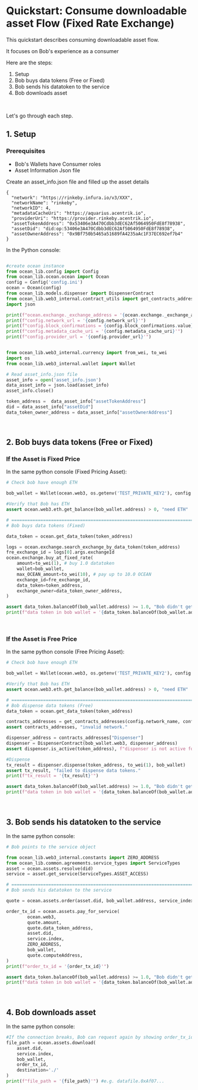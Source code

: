 # Quickstart: Consume downloadable asset Flow (Fixed Rate Exchange)

This quickstart describes consuming downloadable asset flow.

It focuses on Bob's experience as a consumer

Here are the steps:

1.  Setup
2.  Bob buys data tokens (Free or Fixed)
3.  Bob sends his datatoken to the service
4.  Bob downloads asset

<br />

Let's go through each step.

## 1. Setup

### Prerequisites

- Bob's Wallets have Consumer roles
- Asset Information Json file

Create an asset_info.json file and filled up the asset details

```
{
  "network": "https://rinkeby.infura.io/v3/XXX",
  "networkName": "rinkeby",
  "networkID": 4,
  "metadataCacheUri": "https://aquarius.acentrik.io",
  "providerUri": "https://provider.rinkeby.acentrik.io",
  "assetTokenAddress": "0x53406e3A470Cdbb3dEC62Af5064950FdE8f78938",
  "assetDid": "did:op:53406e3A470Cdbb3dEC62Af5064950FdE8f78938",
  "assetOwnerAddress": "0x9Bf750b5465a51689fA4235aAc1F37EC692ef7b4"
}
```

In the Python console:

```python

#create ocean instance
from ocean_lib.config import Config
from ocean_lib.ocean.ocean import Ocean
config = Config('config.ini')
ocean = Ocean(config)
from ocean_lib.models.dispenser import DispenserContract
from ocean_lib.web3_internal.contract_utils import get_contracts_addresses
import json

print(f"ocean.exchange._exchange_address = '{ocean.exchange._exchange_address}'")
print(f"config.network_url = '{config.network_url}'")
print(f"config.block_confirmations = {config.block_confirmations.value}")
print(f"config.metadata_cache_uri = '{config.metadata_cache_uri}'")
print(f"config.provider_url = '{config.provider_url}'")


from ocean_lib.web3_internal.currency import from_wei, to_wei
import os
from ocean_lib.web3_internal.wallet import Wallet

# Read asset_info.json file
asset_info = open('asset_info.json')
data_asset_info = json.load(asset_info)
asset_info.close()

token_address =  data_asset_info["assetTokenAddress"]
did = data_asset_info["assetDid"]
data_token_owner_address = data_asset_info["assetOwnerAddress"]
```

<br />

## 2. Bob buys data tokens (Free or Fixed)

### If the Asset is Fixed Price

In the same python console (Fixed Pricing Asset):

```python
# Check bob have enough ETH

bob_wallet = Wallet(ocean.web3, os.getenv('TEST_PRIVATE_KEY2'), config.block_confirmations,  config.transaction_timeout)

#Verify that Bob has ETH
assert ocean.web3.eth.get_balance(bob_wallet.address) > 0, "need ETH"

# ============================================================================================
# Bob buys data tokens (Fixed)

data_token = ocean.get_data_token(token_address)

logs = ocean.exchange.search_exchange_by_data_token(token_address)
fre_exchange_id = logs[0].args.exchangeId
ocean.exchange.buy_at_fixed_rate(
    amount=to_wei(1), # buy 1.0 datatoken
    wallet=bob_wallet,
    max_OCEAN_amount=to_wei(10), # pay up to 10.0 OCEAN
    exchange_id=fre_exchange_id,
    data_token=token_address,
    exchange_owner=data_token_owner_address,
)

assert data_token.balanceOf(bob_wallet.address) >= 1.0, "Bob didn't get 1.0 datatokens"
print(f"data token in bob wallet = '{data_token.balanceOf(bob_wallet.address)}'")
```

<br />

### If the Asset is Free Price

In the same python console (Free Pricing Asset):

```python
# Check bob have enough ETH

bob_wallet = Wallet(ocean.web3, os.getenv('TEST_PRIVATE_KEY2'), config.block_confirmations,  config.transaction_timeout)

#Verify that Bob has ETH
assert ocean.web3.eth.get_balance(bob_wallet.address) > 0, "need ETH"

# ============================================================================================
# Bob dispense data tokens (Free)
data_token = ocean.get_data_token(token_address)

contracts_addresses = get_contracts_addresses(config.network_name, config.address_file)
assert contracts_addresses, "invalid network."

dispenser_address = contracts_addresses["Dispenser"]
dispenser = DispenserContract(bob_wallet.web3, dispenser_address)
assert dispenser.is_active(token_address), f"dispenser is not active for {token_address} data token. It its not free priced. "

#Dispense
tx_result = dispenser.dispense(token_address, to_wei(1), bob_wallet)
assert tx_result, "failed to dispense data tokens."
print(f"tx_result = '{tx_result}'")

assert data_token.balanceOf(bob_wallet.address) >= 1.0, "Bob didn't get 1.0 datatokens"
print(f"data token in bob wallet = '{data_token.balanceOf(bob_wallet.address)}'")

```

<br />

## 3. Bob sends his datatoken to the service

In the same python console:

```python
# Bob points to the service object

from ocean_lib.web3_internal.constants import ZERO_ADDRESS
from ocean_lib.common.agreements.service_types import ServiceTypes
asset = ocean.assets.resolve(did)
service = asset.get_service(ServiceTypes.ASSET_ACCESS)

# ============================================================================================
# Bob sends his datatoken to the service

quote = ocean.assets.order(asset.did, bob_wallet.address, service_index=service.index)

order_tx_id = ocean.assets.pay_for_service(
        ocean.web3,
        quote.amount,
        quote.data_token_address,
        asset.did,
        service.index,
        ZERO_ADDRESS,
        bob_wallet,
        quote.computeAddress,
)
print(f"order_tx_id = '{order_tx_id}'")

assert data_token.balanceOf(bob_wallet.address) >= 1.0, "Bob didn't get 1.0 datatokens"
print(f"data token in bob wallet = '{data_token.balanceOf(bob_wallet.address)}'")
```

<br />

## 4. Bob downloads asset

In the same python console:

```python
#If the connection breaks, Bob can request again by showing order_tx_id.
file_path = ocean.assets.download(
    asset.did,
    service.index,
    bob_wallet,
    order_tx_id,
    destination='./'
)
print(f"file_path = '{file_path}'") #e.g. datafile.0xAf07...
```
